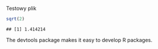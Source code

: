 Testowy plik


```r
sqrt(2)
```

```
## [1] 1.414214
```


The devtools  package makes it easy to develop R packages.

